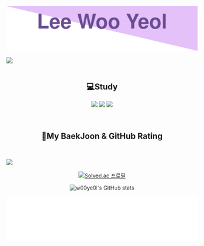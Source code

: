 
![api](README.assets/top.svg)

<a href="https://hits.seeyoufarm.com"><img src="https://hits.seeyoufarm.com/api/count/incr/badge.svg?url=https%3A%2F%2Fgithub.com%2Fw00ye0l&count_bg=%23CACACA&title_bg=%23C27CFF&icon=googlefit.svg&icon_color=%23AE00FF&title=VISITOR&edge_flat=true" align="left"/></a>

<br><br>

<h2 align="center">💻Study</h2>

<p align="center">    
  <img src="https://img.shields.io/badge/HTML5-red?style=flat-square&logo=html5&logoColor=white"/>
  <img src="https://img.shields.io/badge/CSS-orange?style=flat-square&logo=css3&logoColor=white"/>
  <img src="https://img.shields.io/badge/JAVASCRIPT-yellow?style=flat-square&logo=javascript&logoColor=white"/>
</p>

<br>

<h2 align="center">🚀My BaekJoon & GitHub Rating</h2>

<br>

<a href="https://opgc.me/#/users/w00ye0l" target="_blank"><img src="https://api.opgc.me/githubs/users/w00ye0l/tag/?theme=basic" /></a>

<div align="center">

  [![Solved.ac 프로필](http://mazassumnida.wtf/api/v2/generate_badge?boj=lwyeol)](https://solved.ac/lwyeol)

  ![w00ye0l's GitHub stats](https://github-readme-stats.vercel.app/api?username=w00ye0l&count_private=true)

</div>

![bottom](README.assets/bottom.svg)
